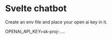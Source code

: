 # Svelte chatbot

Create an env file and place your open ai key in it. 

OPENAI_API_KEY=sk-proj-....
